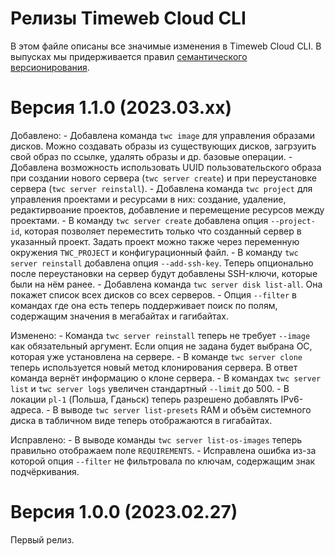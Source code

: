 # Релизы Timeweb Cloud CLI

В этом файле описаны все значимые изменения в Timeweb Cloud CLI. В выпусках мы придерживается правил [семантического версионирования](https://semver.org/lang/ru/).

# Версия 1.1.0 (2023.03.xx)

Добавлено:
    - Добавлена команда `twc image` для управления образами дисков. Можно создавать образы из существующих дисков, загрзуить свой образ по ссылке, удалять образы и др. базовые операции.
    - Добавлена возможность использовать UUID пользовательского образа при создании нового сервера (`twc server create`) и при переустановке сервера (`twc server reinstall`).
    - Добавлена команда `twc project` для управления проектами и ресурсами в них: создание, удаление, редактирвоание проектов, добавление и перемещение ресурсов между проектами.
    - В команду `twc server create` добавлена опция `--project-id`, которая позволяет переместить только что созданный сервер в указанный проект. Задать проект можно также через переменную окружения `TWC_PROJECT` и конфигурационный файл.
    - В команду `twc server reinstall` добавлена опция `--add-ssh-key`. Теперь опционально после переустановки на сервер будут добавлены SSH-ключи, которые были на нём ранее.
    - Добавлена команда `twc server disk list-all`. Она покажет список всех дисков со всех серверов.
    - Опция `--filter` в командах где она есть теперь поддерживает поиск по полям, содержащим значения в мегабайтах и гагибайтах.

Изменено:
    - Команда `twc server reinstall` теперь не требует `--image` как обязательный аргумент. Если опция не задана будет выбрана ОС, которая уже установлена на сервере.
    - В команде `twc server clone` теперь используется новый метод клонирования сервера. В ответ команда вернёт информацию о клоне сервера.
    - В командах `twc server list` и `twc server logs` увеличен стандартный `--limit` до 500.
    - В локации `pl-1` (Польша, Гданьск) теперь разрешено добавлять IPv6-адреса.
    - В выводе `twc server list-presets` RAM и объём системного диска в табличном виде теперь отображаются в гигабайтах.

Исправлено:
    - В выводе команды `twc server list-os-images` теперь правильно отображаем поле `REQUIREMENTS`.
    - Исправлена ошибка из-за которой опция `--filter` не фильтровала по ключам, содержащим знак подчёркивания.

# Версия 1.0.0 (2023.02.27)

Первый релиз.
